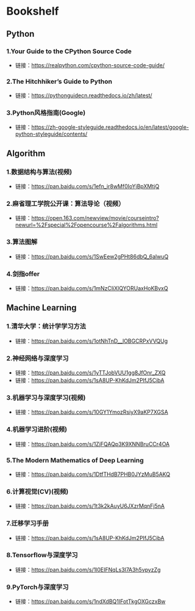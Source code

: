 # Bookshelf

## Python
### 1.Your Guide to the CPython Source Code
- 链接：https://realpython.com/cpython-source-code-guide/
### 2.The Hitchhiker’s Guide to Python
- 链接：https://pythonguidecn.readthedocs.io/zh/latest/
### 3.Python风格指南(Google)
- 链接：https://zh-google-styleguide.readthedocs.io/en/latest/google-python-styleguide/contents/

## Algorithm
### 1.数据结构与算法(视频)
- 链接：https://pan.baidu.com/s/1efn_ir8wMf0IoYjBpXMtjQ  
### 2.麻省理工学院公开课：算法导论（视频）
- 链接：https://open.163.com/newview/movie/courseintro?newurl=%2Fspecial%2Fopencourse%2Falgorithms.html
### 3.算法图解
- 链接：https://pan.baidu.com/s/1SwEew2gPHt86dbQ_6alwuQ 
### 4.剑指offer
- 链接：https://pan.baidu.com/s/1mNzCIiXlQYORUaxHoKBvxQ 

## Machine Learning
### 1.清华大学：统计学学习方法
- 链接：https://pan.baidu.com/s/1otNhTnD__lOBGCRPxVVQUg  
### 2.神经网络与深度学习
- 链接：https://pan.baidu.com/s/1yTTJobVUU1gg8JfOnr_ZXQ  
- 链接：https://pan.baidu.com/s/1sA8UP-KhKdJm2PIfJ5CibA  
### 3.机器学习与深度学习(视频)
- 链接：https://pan.baidu.com/s/10GY1YmozRsiyX9aKP7XGSA  
### 4.机器学习进阶(视频)
- 链接：https://pan.baidu.com/s/1ZjFQAQp3K9XNNBruCCr4OA  
### 5.The Modern Mathematics of Deep Learning
- 链接：https://pan.baidu.com/s/1DtfTHdB7PHB0JYzMuB5AKQ  
### 6.计算视觉(CV)(视频)
- 链接：https://pan.baidu.com/s/1t3k2kAuyU6JXzrMqnFj5nA  
### 7.迁移学习手册
- 链接：https://pan.baidu.com/s/1sA8UP-KhKdJm2PIfJ5CibA  
### 8.Tensorflow与深度学习
- 链接：https://pan.baidu.com/s/1l0EIFNqLs3I7A3h5vpyzZg  
### 9.PyTorch与深度学习
- 链接：https://pan.baidu.com/s/1ndXdBQ1IFotTkgOXGczxBw


